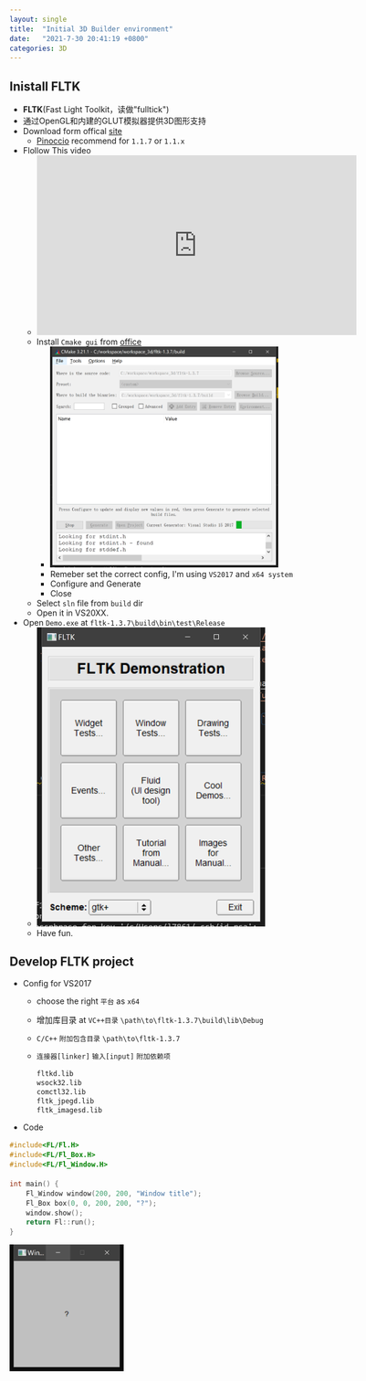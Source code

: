 ```yaml
---
layout: single
title:  "Initial 3D Builder environment"
date:   "2021-7-30 20:41:19 +0800"
categories: 3D 
---
```


## Inistall FLTK

- **FLTK**(Fast Light Toolkit，读做"fulltick")
- 通过OpenGL和内建的GLUT模拟器提供3D图形支持
- Download form offical [site](https://www.fltk.org/software.php)
  - [Pinoccio](https://github.com/Pinoccio/library-pinoccio) recommend for `1.1.7` or `1.1.x`
- Flollow This video
  - <iframe width="560" height="315" src="https://www.youtube.com/embed/6sNKtyl4hQM?start=195" title="YouTube video player" frameborder="0" allow="accelerometer; autoplay; clipboard-write; encrypted-media; gyroscope; picture-in-picture" allowfullscreen></iframe>
  - Install `Cmake gui` from [office](https://cmake.org/download/)
    - <img src="https://raw.githubusercontent.com/FavorMylikes/hackmd-note/img/img7361062.png" alt="7361062" width="400px">
    - Remeber set the correct config, I'm using `VS2017` and `x64 system`
    - Configure and Generate
    - Close
  - Select `sln` file from `build` dir
  - Open it in VS20XX.
- Open `Demo.exe` at `fltk-1.3.7\build\bin\test\Release`
  - <img src="https://raw.githubusercontent.com/FavorMylikes/hackmd-note/img/img7324062.png" alt="7324062" width="400px">
  - Have fun.

## Develop FLTK project

- Config for VS2017
  - choose the right `平台` as `x64`
  - 增加库目录 at `VC++目录` `\path\to\fltk-1.3.7\build\lib\Debug`
  - `C/C++` `附加包含目录` `\path\to\fltk-1.3.7`
  - `连接器[linker]` `输入[input]` `附加依赖项`

    ```vim
    fltkd.lib
    wsock32.lib
    comctl32.lib
    fltk_jpegd.lib
    fltk_imagesd.lib
    ```

- Code

```cpp
#include<FL/Fl.H>
#include<FL/Fl_Box.H>
#include<FL/Fl_Window.H>

int main() {
    Fl_Window window(200, 200, "Window title");
    Fl_Box box(0, 0, 200, 200, "?");
    window.show();
    return Fl::run();
}
```

<img src="https://raw.githubusercontent.com/FavorMylikes/hackmd-note/img/img7405187.png" alt="7405187" width="200">
